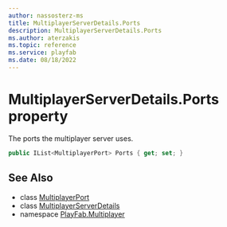 ```yaml
---
author: nassosterz-ms
title: MultiplayerServerDetails.Ports
description: MultiplayerServerDetails.Ports
ms.author: aterzakis
ms.topic: reference
ms.service: playfab
ms.date: 08/18/2022
---
```


# MultiplayerServerDetails.Ports property

The ports the multiplayer server uses.

```csharp
public IList<MultiplayerPort> Ports { get; set; }
```

## See Also

* class [MultiplayerPort](../MultiplayerPort.md)
* class [MultiplayerServerDetails](../MultiplayerServerDetails.md)
* namespace [PlayFab.Multiplayer](../../PlayFabMultiplayerSDK.md)

